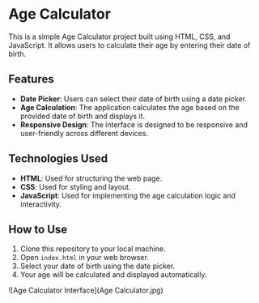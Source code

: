# Age Calculator

This is a simple Age Calculator project built using HTML, CSS, and JavaScript. It allows users to calculate their age by entering their date of birth.

## Features

- **Date Picker**: Users can select their date of birth using a date picker.
- **Age Calculation**: The application calculates the age based on the provided date of birth and displays it.
- **Responsive Design**: The interface is designed to be responsive and user-friendly across different devices.

## Technologies Used

- **HTML**: Used for structuring the web page.
- **CSS**: Used for styling and layout.
- **JavaScript**: Used for implementing the age calculation logic and interactivity.

## How to Use

1. Clone this repository to your local machine.
2. Open `index.html` in your web browser.
3. Select your date of birth using the date picker.
4. Your age will be calculated and displayed automatically.

![Age Calculator Interface](Age Calculator.jpg)
